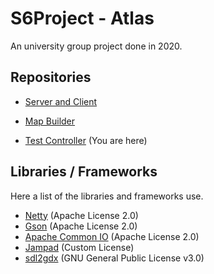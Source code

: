 # S6Project - Atlas

An university group project done in 2020.

## Repositories

* [Server and Client](https://github.com/ate47/S6Project---Atlas---Game)

* [Map Builder](https://github.com/ate47/S6Project---Atlas---Map-builder)

* [Test Controller](https://github.com/ate47/S6Project---Atlas---Test-controller) (You are here)

## Libraries / Frameworks

Here a list of the libraries and frameworks use.

* [Netty](https://netty.io/) (Apache License 2.0)
* [Gson](https://github.com/google/gson) (Apache License 2.0)
* [Apache Common IO](https://github.com/apache/commons-io) (Apache License 2.0)
* [Jampad](https://github.com/williamahartman/Jamepad) (Custom License)
* [sdl2gdx](https://github.com/electronstudio/sdl2gdx) (GNU General Public License v3.0)
